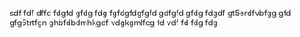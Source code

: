 sdf
fdf
dffd
fdgfd
gfdg
fdg
fgfdgfdgfgfd
gdfgfd
gfdg
fdgdf
gt5erdfvbfgg
gfd
gfg5trtfgn
ghbfdbdmhkgdf
vdgkgmlfeg
fd
vdf
fd
fdg
fdg